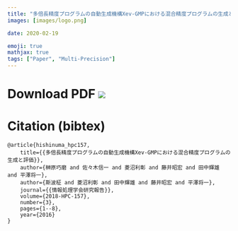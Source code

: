 ```yaml
---
title: "多倍長精度プログラムの自動生成機構Xev-GMPにおける混合精度プログラムの生成と評価"
images: [images/logo.png]

date: 2020-02-19

emoji: true
mathjax: true
tags: ["Paper", "Multi-Precision"]
---
```


# Download PDF [![](https://storage.googleapis.com/numa_blog/etc/icon_pdf.png)][1] 

[1]: https://storage.googleapis.com/numa_blog/publications/HPC-157.pdf

# Citation (bibtex)

```
@article{hishinuma_hpc157,
	title={{多倍長精度プログラムの自動生成機構Xev-GMPにおける混合精度プログラムの生成と評価}},
	author={榊原巧磨 and 佐々木信一 and 菱沼利彰 and 藤井昭宏 and 田中輝雄 and 平澤将一},
	author={斯波柾 and 菱沼利彰 and 田中輝雄 and 藤井昭宏 and 平澤将一},
	journal={{情報処理学会研究報告}},
	volume={2018-HPC-157},
	number={3},
	pages={1--8},
	year={2016}
}
```
